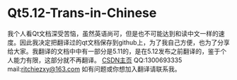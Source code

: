 # Qt5.12-Trans-in-Chinese
我个人看Qt文档深受苦恼，虽然英语尚可，但是也不可能达到和读中文一样的速度。因此我决定把翻译过的qt文档保存到github上，为了我自己方便，也为了分享给大家。我翻译的文档中中有一部分是5.11的，是在5.12发布之前翻译的，鉴于个人能力有限，这部分就不再翻译。
<a href="https://me.csdn.net/u012579905">CSDN主页</a> 
QQ:1300693335
mail:ritchiezxy@163.com
如有问题或你想加入翻译请联系我。
